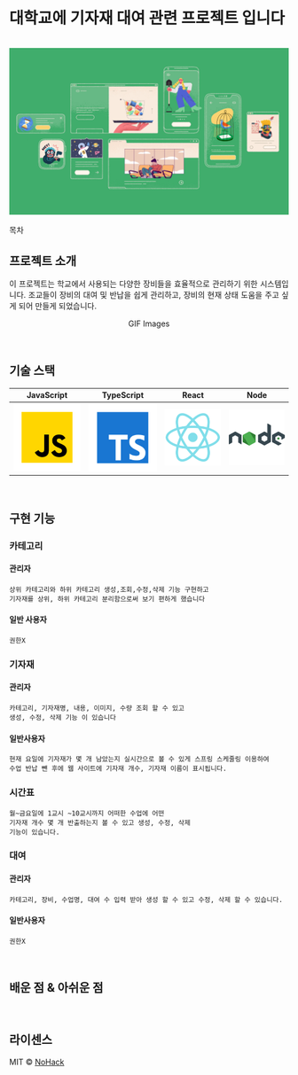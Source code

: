 # 대학교에 기자재 대여 관련 프로젝트 입니다

<p align="center">
  <br>
  <img src="./images/common/logo-sample.jpeg">
  <br>
</p>

목차

## 프로젝트 소개

<p align="justify">
이 프로젝트는 학교에서 사용되는 다양한 장비들을 효율적으로 관리하기 위한 시스템입니다. 
조교들이 장비의 대여 및 반납을 쉽게 관리하고, 장비의 현재 상태 도움을 주고 싶게 되어 만들게 되었습니다.
</p>

<p align="center">
GIF Images
</p>

<br>

## 기술 스택

| JavaScript | TypeScript |  React   |  Node   |
| :--------: | :--------: | :------: | :-----: |
|   ![js]    |   ![ts]    | ![react] | ![node] |

<br>

## 구현 기능

### 카테고리
#### 관리자
    상위 카테고리와 하위 카테고리 생성,조회,수정,삭제 기능 구현하고
    기자재를 상위, 하위 카테고리 분리함으로써 보기 편하게 했습니다
#### 일반 사용자
    권한X

### 기자재
#### 관리자
    카테고리, 기자재명, 내용, 이미지, 수량 조회 할 수 있고 
    생성, 수정, 삭제 기능 이 있습니다
#### 일반사용자
    현재 요일에 기자재가 몇 개 남았는지 실시간으로 볼 수 있게 스프링 스케줄링 이용하여
    수업 반납 뺀 후에 웹 사이트에 기자재 개수, 기자재 이름이 표시됩니다.

### 시간표
    월~금요일에 1교시 ~10교시까지 어떠한 수업에 어떤 
    기자재 개수 몇 개 반출하는지 볼 수 있고 생성, 수정, 삭제
    기능이 있습니다.

### 대여
#### 관리자
    카테고리, 장비, 수업명, 대여 수 입력 받아 생성 할 수 있고 수정, 삭제 할 수 있습니다.
#### 일반사용자
    권한X

<br>

## 배운 점 & 아쉬운 점

<p align="justify">

</p>

<br>

## 라이센스

MIT &copy; [NoHack](mailto:lbjp114@gmail.com)

<!-- Stack Icon Refernces -->

[js]: /images/stack/javascript.svg
[ts]: /images/stack/typescript.svg
[react]: /images/stack/react.svg
[node]: /images/stack/node.svg
